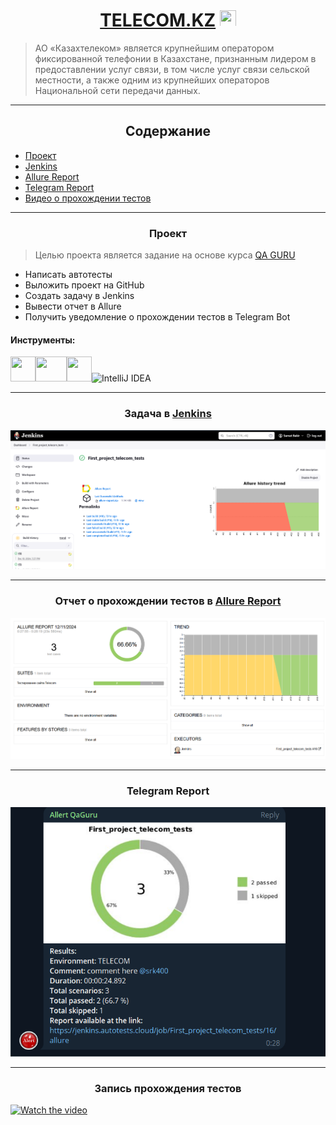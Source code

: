 # <div align="center">[TELECOM.KZ](https://telecom.kz/ru/) <img src="https://play-lh.googleusercontent.com/FMoQp38r6CDxqD-Iu90cu0HZ-OAMLTztkl1iSWHE-su82MmgFzGZHYGbLJwHBNKiO1g=w240-h480-rw" height="26" width="26"></div>


> АО «Казахтелеком» является крупнейшим оператором фиксированной телефонии в Казахстане, признанным лидером в предоставлении услуг связи, в том числе услуг связи сельской местности, а также одним из крупнейших операторов Национальной сети передачи данных.

---

## <div align="center">Содержание</div>

- [Проект](#Проект)
- [Jenkins](#Jenkins)
- [Allure Report](#Allure-Report)
- [Telegram Report](#Telegram-Report)
- [Видео о прохождении тестов](#Видео-о-прохождении-тестов)

---

### <div align="center">Проект</div>
> Целью проекта является задание на основе курса [QA GURU](https://qa.guru/)

- Написать автотесты
- Выложить проект на GitHub
- Создать задачу в Jenkins
- Вывести отчет в Allure
- Получить уведомление о прохождении тестов в Telegram Bot


#### Инструменты:

<img src="https://cdn.jsdelivr.net/gh/devicons/devicon@latest/icons/java/java-original.svg" height="40" width="40"><img src="https://cdn.jsdelivr.net/gh/devicons/devicon@latest/icons/selenium/selenium-original.svg" height="40" width="50"><img src="https://cdn.jsdelivr.net/gh/devicons/devicon@latest/icons/junit/junit-original.svg" height="40" width="40"><img src="https://cdn.jsdelivr.net/gh/devicons/devicon@latest/icons/intellij/intellij-original.svg" alt="IntelliJ IDEA" height="40" width="40">

---

### <div align="center">Задача в [Jenkins](https://jenkins.autotests.cloud/job/First_project_telecom_tests/)</div>
<div align="center">
    <img src="images/image.png" alt="Jenkins Job">
</div>

---

### <div align="center">Отчет о прохождении тестов в [Allure Report](https://jenkins.autotests.cloud/job/First_project_telecom_tests/allure/)</div>
<div align="center">
    <img src="images/image-1.png" alt="Allure Report">
</div>

---

### <div align="center">Telegram Report</div>
<div align="center">
    <img src="images/image-2.png" alt="Telegram Report">
</div>

---

### <div align="center">Запись прохождения тестов</div>
[![Watch the video](https://www.intermedia-solutions.net/wp-content/uploads/2021/06/video-thumbnail-01.jpg)](https://selenoid.autotests.cloud/video/default_video.mp4)

